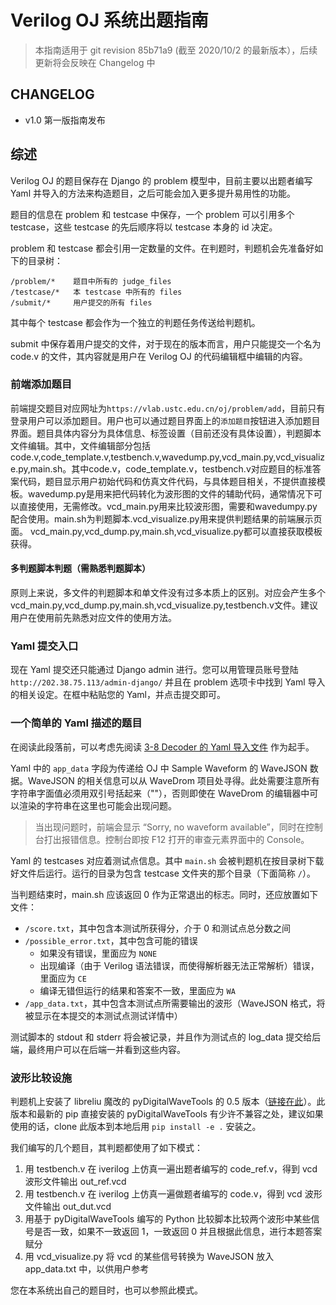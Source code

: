 # Verilog OJ 系统出题指南

> 本指南适用于 git revision 85b71a9 (截至 2020/10/2 的最新版本），后续更新将会反映在 Changelog 中

## CHANGELOG

- v1.0 第一版指南发布

## 综述

Verilog OJ 的题目保存在 Django 的 problem 模型中，目前主要以出题者编写 Yaml 并导入的方法来构造题目，之后可能会加入更多提升易用性的功能。

题目的信息在 problem 和 testcase 中保存，一个 problem 可以引用多个 testcase，这些 testcase 的先后顺序将以 testcase 本身的 id 决定。

problem 和 testcase 都会引用一定数量的文件。在判题时，判题机会先准备好如下的目录树：

```
/problem/*    题目中所有的 judge_files
/testcase/*   本 testcase 中所有的 files
/submit/*     用户提交的所有 files
```

其中每个 testcase 都会作为一个独立的判题任务传送给判题机。

submit 中保存着用户提交的文件，对于现在的版本而言，用户只能提交一个名为 code.v 的文件，其内容就是用户在 Verilog OJ 的代码编辑框中编辑的内容。

### 前端添加题目

前端提交题目对应网址为`https://vlab.ustc.edu.cn/oj/problem/add`，目前只有登录用户可以添加题目。用户也可以通过题目界面上的`添加题目`按钮进入添加题目界面。题目具体内容分为具体信息、标签设置（目前还没有具体设置），判题脚本文件编辑。其中，文件编辑部分包括code.v,code_template.v,testbench.v,wavedump.py,vcd_main.py,vcd_visualize.py,main.sh。其中code.v，code_template.v，testbench.v对应题目的标准答案代码，题目显示用户初始代码和仿真文件代码，与具体题目相关，不提供直接模板。wavedump.py是用来把代码转化为波形图的文件的辅助代码，通常情况下可以直接使用，无需修改。vcd_main.py用来比较波形图，需要和wavedumpy.py配合使用。main.sh为判题脚本.vcd_visualize.py用来提供判题结果的前端展示页面。 vcd_main.py,vcd_dump.py,main.sh,vcd_visualize.py都可以直接获取模板获得。

#### 多判题脚本判题（需熟悉判题脚本）
原则上来说，多文件的判题脚本和单文件没有过多本质上的区别。对应会产生多个vcd_main.py,vcd_dump.py,main.sh,vcd_visualize.py,testbench.v文件。建议用户在使用前先熟悉对应文件的使用方法。


### Yaml 提交入口

现在 Yaml 提交还只能通过 Django admin 进行。您可以用管理员账号登陆 `http://202.38.75.113/admin-django/` 并且在 problem 选项卡中找到 Yaml 导入的相关设定。在框中粘贴您的 Yaml，并点击提交即可。

### 一个简单的 Yaml 描述的题目

在阅读此段落前，可以考虑先阅读 [3-8 Decoder 的 Yaml 导入文件](https://github.com/lluckydog/Verilog-OJ/blob/ad8232c2e182b4eb7150b9a3a4b285992c796eef/assets/decoder_38.yml) 作为起手。

Yaml 中的 `app_data` 字段为传递给 OJ 中 Sample Waveform 的 WaveJSON 数据。WaveJSON 的相关信息可以从 WaveDrom 项目处寻得。此处需要注意所有字符串字面值必须用双引号括起来（""），否则即使在 WaveDrom 的编辑器中可以渲染的字符串在这里也可能会出现问题。

> 当出现问题时，前端会显示 “Sorry, no waveform available”，同时在控制台打出报错信息。控制台即按 F12 打开的审查元素界面中的 Console。

Yaml 的 testcases 对应着测试点信息。其中 `main.sh` 会被判题机在按目录树下载好文件后运行。运行的目录为包含 testcase 文件夹的那个目录（下面简称 `/`）。

当判题结束时，main.sh 应该返回 0 作为正常退出的标志。同时，还应放置如下文件：

- `/score.txt`，其中包含本测试所获得分，介于 0 和测试点总分数之间
- `/possible_error.txt`，其中包含可能的错误
  - 如果没有错误，里面应为 `NONE`
  - 出现编译（由于 Verilog 语法错误，而使得解析器无法正常解析）错误，里面应为 `CE`
  - 编译无错但运行的结果和答案不一致，里面应为 `WA`
- `/app_data.txt`，其中包含本测试点所需要输出的波形（WaveJSON 格式，将被显示在本提交的本测试点测试详情中）

测试脚本的 stdout 和 stderr 将会被记录，并且作为测试点的 log_data 提交给后端，最终用户可以在后端一并看到这些内容。

### 波形比较设施

判题机上安装了 libreliu 魔改的 pyDigitalWaveTools 的 0.5 版本（[链接在此](https://github.com/libreliu/pyDigitalWaveTools)）。此版本和最新的 pip 直接安装的 pyDigitalWaveTools 有少许不兼容之处，建议如果使用的话，clone 此版本到本地后用 `pip install -e .` 安装之。

我们编写的几个题目，其判题都使用了如下模式：
1. 用 testbench.v 在 iverilog 上仿真一遍出题者编写的 code_ref.v，得到 vcd 波形文件输出 out_ref.vcd
2. 用 testbench.v 在 iverilog 上仿真一遍做题者编写的 code.v，得到 vcd 波形文件输出 out_dut.vcd
3. 用基于 pyDigitalWaveTools 编写的 Python 比较脚本比较两个波形中某些信号是否一致，如果不一致返回 1，一致返回 0
   并且根据此信息，进行本题答案赋分
4. 用 vcd_visualize.py 将 vcd 的某些信号转换为 WaveJSON 放入 app_data.txt 中，以供用户参考

您在本系统出自己的题目时，也可以参照此模式。
